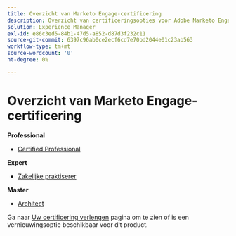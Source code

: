 ```yaml
---
title: Overzicht van Marketo Engage-certificering
description: Overzicht van certificeringsopties voor Adobe Marketo Engage
solution: Experience Manager
exl-id: e86c3ed5-84b1-47d5-a852-d87d3f232c11
source-git-commit: 6397c96ab0ce2ecf6cd7e70bd2044e01c23ab563
workflow-type: tm+mt
source-wordcount: '0'
ht-degree: 0%

---
```


# Overzicht van Marketo Engage-certificering

**Professional**

* [Certified Professional](/help/certifications/ame/ame-p.md) <!--AD0-E555-->

**Expert**

* [Zakelijke praktiserer](/help/certifications/ame/ame-e-business.md) <!--AD0-E559-->

**Master**

* [Architect](/help/certifications/ame/ame-m-architect.md) <!--AD0-E556-->

Ga naar [Uw certificering verlengen](/help/certifications/renew.md) pagina om te zien of is een vernieuwingsoptie beschikbaar voor dit product.
